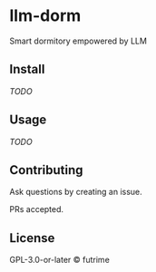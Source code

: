 # llm-dorm

Smart dormitory empowered by LLM

## Install

_TODO_

## Usage

_TODO_

## Contributing

Ask questions by creating an issue.

PRs accepted.

## License

GPL-3.0-or-later © futrime
